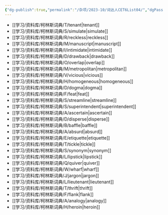 ```yaml
---
{"dg-publish":true,"permalink":"/杂项/2023-10/词达人CET6List04/","dgPassFrontmatter":true}
---
```


- [[学习/资料库/柯林斯词典/T/tenant\|tenant]]
- [[学习/资料库/柯林斯词典/S/simulate\|simulate]]
- [[学习/资料库/柯林斯词典/R/reckless\|reckless]]
- [[学习/资料库/柯林斯词典/M/manuscript\|manuscript]]
- [[学习/资料库/柯林斯词典/I/intimidate\|intimidate]]
- [[学习/资料库/柯林斯词典/D/drawback\|drawback]]
- [[学习/资料库/柯林斯词典/O/overlap\|overlap]]
- [[学习/资料库/柯林斯词典/M/metropolitan\|metropolitan]]
- [[学习/资料库/柯林斯词典/V/vicious\|vicious]]
- [[学习/资料库/柯林斯词典/H/homogeneous\|homogeneous]]
- [[学习/资料库/柯林斯词典/D/dogma\|dogma]]
- [[学习/资料库/柯林斯词典/F/feat\|feat]]
- [[学习/资料库/柯林斯词典/S/streamline\|streamline]]
- [[学习/资料库/柯林斯词典/S/superintendent\|superintendent]]
- [[学习/资料库/柯林斯词典/A/ascertain\|ascertain]]
- [[学习/资料库/柯林斯词典/D/disperse\|disperse]]
- [[学习/资料库/柯林斯词典/B/baffle\|baffle]]
- [[学习/资料库/柯林斯词典/A/absurd\|absurd]]
- [[学习/资料库/柯林斯词典/E/etiquette\|etiquette]]
- [[学习/资料库/柯林斯词典/T/tickle\|tickle]]
- [[学习/资料库/柯林斯词典/S/synonym\|synonym]]
- [[学习/资料库/柯林斯词典/L/lipstick\|lipstick]]
- [[学习/资料库/柯林斯词典/Q/quiver\|quiver]]
- [[学习/资料库/柯林斯词典/W/wharf\|wharf]]
- [[学习/资料库/柯林斯词典/J/jargon\|jargon]]
- [[学习/资料库/柯林斯词典/L/lieutenant\|lieutenant]]
- [[学习/资料库/柯林斯词典/T/thrift\|thrift]]
- [[学习/资料库/柯林斯词典/F/flank\|flank]]
- [[学习/资料库/柯林斯词典/A/analogy\|analogy]]
- [[学习/资料库/柯林斯词典/H/heroin\|heroin]]